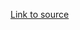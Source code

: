 [Link to source](https://dev.to/julfikarhaidar/rest-apis-example-with-sequelize-orm-with-node-js-and-express-p40)